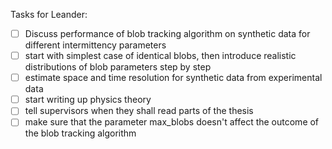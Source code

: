 Tasks for Leander:

- [ ] Discuss performance of blob tracking algorithm on synthetic data for different intermittency parameters
- [ ] start with simplest case of identical blobs, then introduce realistic distributions of blob parameters step by step
- [ ] estimate space and time resolution for synthetic data from experimental data
- [ ] start writing up physics theory
- [ ] tell supervisors when they shall read parts of the thesis
- [ ] make sure that the parameter max_blobs doesn't affect the outcome of the blob tracking algorithm
